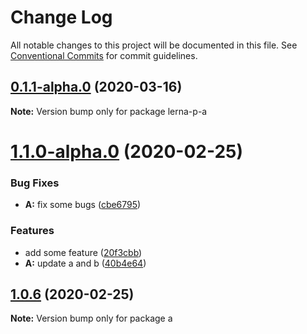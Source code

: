 # Change Log

All notable changes to this project will be documented in this file.
See [Conventional Commits](https://conventionalcommits.org) for commit guidelines.

## [0.1.1-alpha.0](https://github.com/erraX/test-lerna/compare/v0.1.0-alpha.0...v0.1.1-alpha.0) (2020-03-16)

**Note:** Version bump only for package lerna-p-a





# [1.1.0-alpha.0](https://github.com/erraX/test-lerna/compare/a@1.0.6...a@1.1.0-alpha.0) (2020-02-25)


### Bug Fixes

* **A:** fix some bugs ([cbe6795](https://github.com/erraX/test-lerna/commit/cbe67955443833a394091cbd56cb603571047934))


### Features

* add some feature ([20f3cbb](https://github.com/erraX/test-lerna/commit/20f3cbb5edb317d17a8386588859832b2eaaae49))
* **A:** update a and b ([40b4e64](https://github.com/erraX/test-lerna/commit/40b4e6459325a56775c2b6ed57e8ddcf19d8210e))





## [1.0.6](https://github.com/erraX/test-lerna/compare/a@1.0.5...a@1.0.6) (2020-02-25)

**Note:** Version bump only for package a
